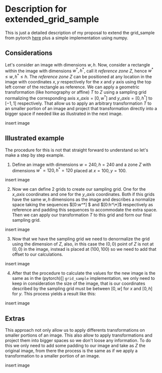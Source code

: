 # Description for extended_grid_sample

This is just a detailed description of my proposal to extend the grid_sample from pytorch [here](https://github.com/pytorch/pytorch/issues/100526) plus a simple implementation using numpy.

## Considerations

Let's consider an image with dimensions $w,h$. Now, consider a rectangle within the image with dimensions $w^*,h^*$, call it *reference zone* $Z$, hence $w^*\leq w,h^*\leq h$. The *reference zone* $Z$ can be positioned at any location in the image with coordinates $x,y$ respectively for the *x* and *y* axis using the top left corner of the rectangle as reference. We can apply a geometric transformation (like homography or affine) $T$ to $Z$ using a sampling grid normalizing the corresponding axis $x\_axis=[0,w^*]$ and $y\_axis=[0,h^*]$ to $[-1,1]$ respectively. That allow us to apply an arbitrary transformation $T$ to an smaller portion of an image and project that transformation directly into a bigger space if needed like as illustrated in the next image.

insert image


## Illustrated example 
 
The procedure for this is not that straight forward to understand so let's make a step by step example.


1) Define an image with dimensions $w=240, h=240$ and a zone $Z$ with dimensions $w^*=120,h^*=120$ placed at $x=100,y=100$. 

insert image

2) Now we can define 2 grids to create our sampling grid. One for the $x\_axis$ coordinates and one for the $y\_axis$ coordinates. Both if this grids have the same $w,h$ dimensions as the image and describes a normalize space taking the sequences $[0:w^\*] $ and $[0:h^\*]$ respectively as reference and padding this sequences to accommodate the extra space. Then we can apply our transformation $T$ to this grid and form our final sampling grid.

insert image

3) Now that we have the sampling grid we need to denormalize the grid using the dimension of $Z$, also, in this case the $(0,0)$ point of $Z$ is not at $(0,0)$ in the image, instead is placed at $(100,100)$ so we need to add that offset to our calculations. 

insert image


4) After that the procedure to calculate the values for the new image is the same as in the (pytorch)[] `grid_sample` implementation, we only need to keep in consideration the size of the image, that is our coordinates described by the sampling grid must be between $[0,w]$ for $x$ and $[0,h]$ for $y$. This process yields a result like this:

insert image


## Extras

This approach not only allow us to apply differents transformations on smaller portions of an image. This also allow to apply transformations and project them into bigger spaces so we don't loose any information. To do this we only need to add some padding to our image and take as $Z$ the original image, from there the process is the same as if we apply a transformation to a smaller portion of an image.

insert image
